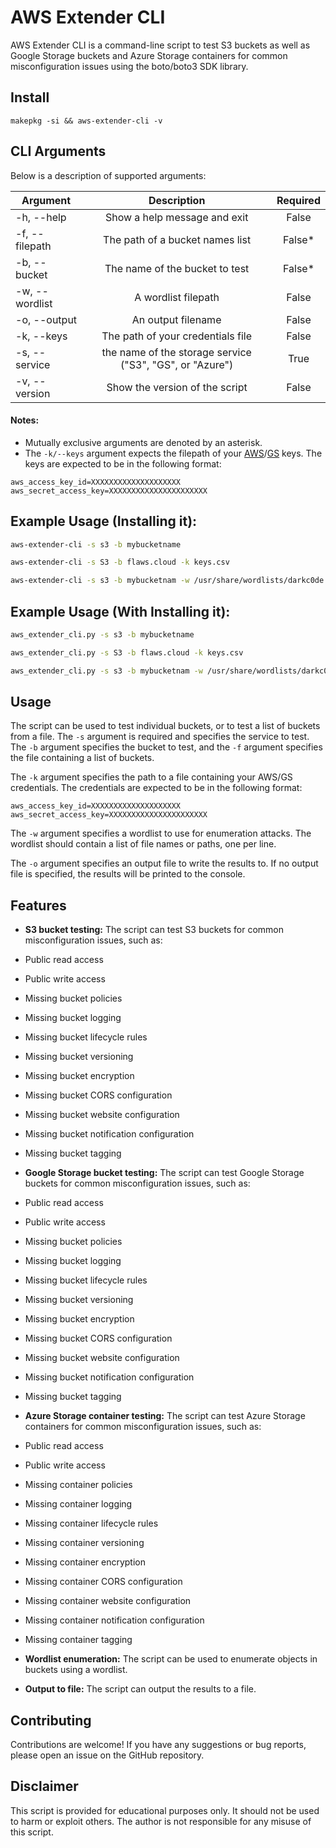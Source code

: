 # AWS Extender CLI

AWS Extender CLI is a command-line script to test S3 buckets as well as Google Storage buckets and Azure Storage containers for common misconfiguration issues using the boto/boto3 SDK library.

## Install

```ShellSession
makepkg -si && aws-extender-cli -v
```

## CLI Arguments

Below is a description of supported arguments:

| Argument | Description | Required |
|----------|:-------------:|:-------------:|
| -h, --help | Show a help message and exit | False |
| -f, --filepath | The path of a bucket names list | False* |
| -b, --bucket | The name of the bucket to test | False* |
| -w, --wordlist | A wordlist filepath | False |
| -o, --output | An output filename | False |
| -k, --keys | The path of your credentials file | False |
| -s, --service | the name of the storage service ("S3", "GS", or "Azure") | True |
| -v, --version | Show the version of the script | False |


#### Notes:
* Mutually exclusive arguments are denoted by an asterisk.
* The `-k/--keys` argument expects the filepath of your [AWS](https://console.aws.amazon.com/iam/home?#/security_credential)/[GS](https://cloud.google.com/storage/docs/migrating#keys) keys. The keys are expected to be in the following format:
```
aws_access_key_id=XXXXXXXXXXXXXXXXXXXX
aws_secret_access_key=XXXXXXXXXXXXXXXXXXXXXX
```


## Example Usage (Installing it):


```bash
aws-extender-cli -s s3 -b mybucketname
```

```bash
aws-extender-cli -s S3 -b flaws.cloud -k keys.csv
```

```bash
aws-extender-cli -s s3 -b mybucketnam -w /usr/share/wordlists/darkc0de.lst -o output.txt
```

## Example Usage (With Installing it):

```bash
aws_extender_cli.py -s s3 -b mybucketname
```

```bash
aws_extender_cli.py -s S3 -b flaws.cloud -k keys.csv
```

```bash
aws_extender_cli.py -s s3 -b mybucketnam -w /usr/share/wordlists/darkc0de.lst -o output.txt
```


## Usage

The script can be used to test individual buckets, or to test a list of buckets from a file. The `-s` argument is required and specifies the service to test. The `-b` argument specifies the bucket to test, and the `-f` argument specifies the file containing a list of buckets.

The `-k` argument specifies the path to a file containing your AWS/GS credentials. The credentials are expected to be in the following format:

```
aws_access_key_id=XXXXXXXXXXXXXXXXXXXX
aws_secret_access_key=XXXXXXXXXXXXXXXXXXXXXX
```

The `-w` argument specifies a wordlist to use for enumeration attacks. The wordlist should contain a list of file names or paths, one per line.

The `-o` argument specifies an output file to write the results to. If no output file is specified, the results will be printed to the console.

## Features

* **S3 bucket testing:** The script can test S3 buckets for common misconfiguration issues, such as:
* Public read access
* Public write access
* Missing bucket policies
* Missing bucket logging
* Missing bucket lifecycle rules
* Missing bucket versioning
* Missing bucket encryption
* Missing bucket CORS configuration
* Missing bucket website configuration
* Missing bucket notification configuration
* Missing bucket tagging

* **Google Storage bucket testing:** The script can test Google Storage buckets for common misconfiguration issues, such as:
* Public read access
* Public write access
* Missing bucket policies
* Missing bucket logging
* Missing bucket lifecycle rules
* Missing bucket versioning
* Missing bucket encryption
* Missing bucket CORS configuration
* Missing bucket website configuration
* Missing bucket notification configuration
* Missing bucket tagging

* **Azure Storage container testing:** The script can test Azure Storage containers for common misconfiguration issues, such as:
* Public read access
* Public write access
* Missing container policies
* Missing container logging
* Missing container lifecycle rules
* Missing container versioning
* Missing container encryption
* Missing container CORS configuration
* Missing container website configuration
* Missing container notification configuration
* Missing container tagging

* **Wordlist enumeration:** The script can be used to enumerate objects in buckets using a wordlist.

* **Output to file:** The script can output the results to a file.

## Contributing

Contributions are welcome! If you have any suggestions or bug reports, please open an issue on the GitHub repository.

## Disclaimer

This script is provided for educational purposes only. It should not be used to harm or exploit others. The author is not responsible for any misuse of this script.
